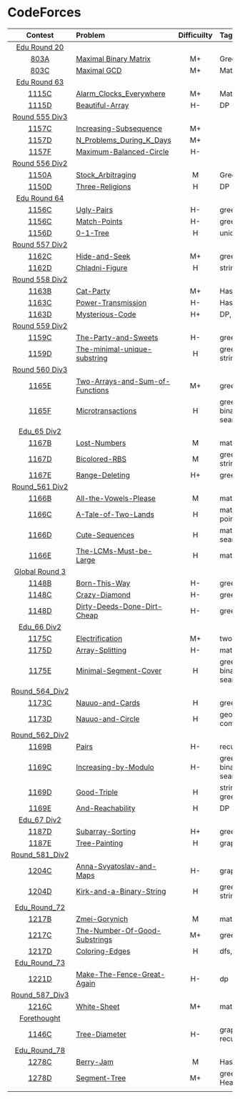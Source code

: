 # CodeForces

|Contest | Problem | Difficuilty  | Tags |
| :------------:|:------------ |:---------------:| :-----|
| [Edu Round 20](https://codeforces.com/contest/803) ||||
|[803A](https://codeforces.com/problemset/problem/803/A)|[Maximal Binary Matrix](https://github.com/wisdompeak/CodeForces/tree/master/Edu_Round_20/A.Maximal-Binary-Matrix)|M+|Greedy|
|[803C](https://codeforces.com/problemset/problem/803/C)|[Maximal GCD](https://github.com/wisdompeak/CodeForces/tree/master/Edu_Round_20/C.Maximal-GCD)|M+|Math|
| [Edu Round 63](https://codeforces.com/contest/1155) ||||
|[1115C](https://codeforces.com/problemset/problem/1155/C)|[Alarm_Clocks_Everywhere](https://github.com/wisdompeak/CodeForce/tree/master/Edu_Round_63/C.Alarm_Clocks_Everywhere)|M+|Math|
|[1115D](https://codeforces.com/contest/1155/problem/D)|[Beautiful-Array](https://github.com/wisdompeak/CodeForces/tree/master/Edu_Round_63/D.Beautiful-Array)|H-|DP|
| [Round 555 Div3](https://codeforces.com/contest/1157) ||||
|[1157C](https://codeforces.com/contest/1157/problem/C2)|[Increasing-Subsequence](https://github.com/wisdompeak/CodeForces/tree/master/Round_555_Div3/C.Increasing-Subsequence)|M+||
|[1157D](https://codeforces.com/contest/1157/problem/D)|[N_Problems_During_K_Days](https://github.com/wisdompeak/CodeForces/tree/master/Round_555_Div3/D.N_Problems_During_K_Days)|M+||
|[1157F](https://codeforces.com/contest/1157/problem/F)|[Maximum-Balanced-Circle](https://github.com/wisdompeak/CodeForces/tree/master/Round_555_Div3/F.Maximum-Balanced-Circle)|H-||
| [Round 556 Div2](https://codeforces.com/contest/1150) ||||
|[1150A](https://codeforces.com/contest/1150/problem/A)| [Stock_Arbitraging](https://github.com/wisdompeak/CodeForces/tree/master/Round_556_Div2/A.Stock_Arbitraging) |M|Greedy|
|[1150D](https://codeforces.com/contest/1150/problem/D)|[Three-Religions](https://github.com/wisdompeak/CodeForces/tree/master/Round_556_Div2/D.Three-Religions)|H|DP|
| [Edu Round 64](https://codeforces.com/contest/1156) ||||
|[1156C](https://codeforces.com/contest/1156/problem/B)|[Ugly-Pairs](https://github.com/wisdompeak/CodeForces/tree/master/Edu_Round_64/B.Ugly-Pairs)      | H- | greedy |
|[1156C](https://codeforces.com/contest/1156/problem/C)|[Match-Points](https://github.com/wisdompeak/CodeForces/tree/master/Edu_Round_64/C.Match-Points)      | H- | greedy |
|[1156D](https://codeforces.com/contest/1156/problem/D)|[0-1-Tree](https://github.com/wisdompeak/CodeForces/tree/master/Edu_Round_64/D.0-1-Tree) | H        |  union-find |
| [Round 557 Div2](https://codeforces.com/contest/1162) ||||
|[1162C](https://codeforces.com/contest/1162/problem/C)|[Hide-and-Seek](https://github.com/wisdompeak/CodeForces/tree/master/Round_557_Div2/C.Hide-and-Seek)|M+|greedy|
|[1162D](https://codeforces.com/contest/1162/problem/D)|[Chladni-Figure](https://github.com/wisdompeak/CodeForces/tree/master/Round_557_Div2/D.Chladni-Figure)|H|string, KMP|
| [Round 558 Div2](https://codeforces.com/contest/1163) ||||
|[1163B](https://codeforces.com/contest/1163/problem/B2)|[Cat-Party](https://github.com/wisdompeak/CodeForces/tree/master/Round_558_Div2/B.Cat-Party)|M+|Hash|
|[1163C](https://codeforces.com/contest/1163/problem/C2)|[Power-Transmission](https://github.com/wisdompeak/CodeForces/tree/master/Round_558_Div2/C.Power-Transmission)|H-|Hash|
|[1163D](https://codeforces.com/contest/1163/problem/D)|[Mysterious-Code](https://github.com/wisdompeak/CodeForces/tree/master/Round_558_Div2/D.Mysterious-Code)|H+|DP, KMP|
| [Round 559 Div2](https://codeforces.com/contest/1159) ||||
|[1159C](https://codeforces.com/contest/1159/problem/C)|[The-Party-and-Sweets](https://github.com/wisdompeak/CodeForces/tree/master/Round_559_Div2/C.The-Party-and-Sweets)|H-|greedy|
|[1159D](https://codeforces.com/contest/1159/problem/D)|[The-minimal-unique-substring](https://github.com/wisdompeak/CodeForces/tree/master/Round_559_Div2/D.The-minimal-unique-substring)|H|greedy, string|
| [Round 560 Div3](https://codeforces.com/contest/1165) ||||
|[1165E](https://codeforces.com/contest/1165/problem/E)|[Two-Arrays-and-Sum-of-Functions](https://github.com/wisdompeak/CodeForces/tree/master/Round_560_Div3/Two-Arrays-and-Sum-of-Functions)|M+|greedy|
|[1165F](https://codeforces.com/contest/1165/problem/F2)|[Microtransactions](https://github.com/wisdompeak/CodeForces/tree/master/Round_560_Div3/F.Microtransactions)|H|greedy, binary search|
| [Edu_65 Div2](https://codeforces.com/contest/1167) ||||
|[1167B](https://codeforces.com/contest/1167/problem/B)|[Lost-Numbers](https://github.com/wisdompeak/CodeForces/tree/master/Edu_Round_65/B.Lost-Numbers)|M|math, hash|
|[1167D](https://codeforces.com/contest/1167/problem/D)|[Bicolored-RBS](https://github.com/wisdompeak/CodeForces/tree/master/Edu_Round_65/D.Bicolored-RBS)|M|greedy, string|
|[1167E](https://codeforces.com/contest/1167/problem/E)|[Range-Deleting](https://github.com/wisdompeak/CodeForces/tree/master/Edu_Round_65/E.Range-Deleting)|H+|greedy|
| [Round_561 Div2](https://codeforces.com/contest/1166) ||||
|[1166B](https://codeforces.com/contest/1166/problem/B)|[All-the-Vowels-Please](https://github.com/wisdompeak/CodeForces/tree/master/Round_561_Div2/B.All-the-Vowels-Please)|M|math|
|[1166C](https://codeforces.com/contest/1166/problem/C)|[A-Tale-of-Two-Lands](https://github.com/wisdompeak/CodeForces/tree/master/Round_561_Div2/C.A-Tale-of-Two-Lands)|H|math, two pointers|
|[1166D](https://codeforces.com/contest/1166/problem/D)|[Cute-Sequences](https://github.com/wisdompeak/CodeForces/tree/master/Round_561_Div2/D.Cute-Sequences)|H|math, binary search|
|[1166E](https://codeforces.com/contest/1166/problem/E)|[The-LCMs-Must-be-Large](https://github.com/wisdompeak/CodeForces/tree/master/Round_561_Div2/E.The-LCMs-Must-be-Large)|H|math, bit|
| [Global Round 3](https://codeforces.com/contest/1148) ||||
|[1148B](https://codeforces.com/contest/1148/problem/B)|[Born-This-Way](https://github.com/wisdompeak/CodeForces/tree/master/2019_Global_Round_3/B.Born-This-Way)|H-|greedy|
|[1148C](https://codeforces.com/contest/1148/problem/C)|[Crazy-Diamond](https://github.com/wisdompeak/CodeForces/tree/master/2019_Global_Round_3/C.Crazy-Diamond)|H-|greedy|
|[1148D](https://codeforces.com/contest/1148/problem/D)|[Dirty-Deeds-Done-Dirt-Cheap](https://github.com/wisdompeak/CodeForces/tree/master/2019_Global_Round_3/D.Dirty-Deeds-Done-Dirt-Cheap)|H-|greedy|
| [Edu_66 Div2](https://codeforces.com/contest/1175) ||||
|[1175C](https://codeforces.com/contest/1175/problem/C)|[Electrification](https://github.com/wisdompeak/CodeForces/tree/master/Edu_Round_66/C.Electrification)|M+|two pointers|
|[1175D](https://codeforces.com/contest/1175/problem/D)|[Array-Splitting](https://github.com/wisdompeak/CodeForces/tree/master/Edu_Round_66/D.Array-Splitting)|H-|math|
|[1175E](https://codeforces.com/contest/1175/problem/E)|[Minimal-Segment-Cover](https://github.com/wisdompeak/CodeForces/tree/master/Edu_Round_66/E.Minimal-Segment-Cover)|H|greedy, binary search|
| [Round_564_Div2](https://codeforces.com/contest/1173) ||||
|[1173C](https://codeforces.com/contest/1173/problem/C)|[Nauuo-and-Cards](https://github.com/wisdompeak/CodeForces/tree/master/Round_564_Div2/C.Nauuo-and-Cards)|H|greedy|
|[1173D](https://codeforces.com/contest/1173/problem/D)|[Nauuo-and-Circle](https://github.com/wisdompeak/CodeForces/tree/master/Round_564_Div2/D.Nauuo-and-Circle)|H|geometry, combinations|
| [Round_562_Div2](https://codeforces.com/contest/1169) ||||
|[1169B](https://codeforces.com/contest/1169/problem/B)|[Pairs](https://github.com/wisdompeak/CodeForces/tree/master/Round_562_Div2/B.Pairs)|H-|recursion|
|[1169C](https://codeforces.com/contest/1169/problem/C)|[Increasing-by-Modulo](https://github.com/wisdompeak/CodeForces/tree/master/Round_562_Div2/C.Increasing-by-Modulo)|H-|greedy, binary search|
|[1169D](https://codeforces.com/contest/1169/problem/D)|[Good-Triple](https://github.com/wisdompeak/CodeForces/tree/master/Round_562_Div2/D.Good-Triple)|H|string, greedy|
|[1169E](https://codeforces.com/contest/1169/problem/E)|[And-Reachability](https://github.com/wisdompeak/CodeForces/tree/master/Round_562_Div2/E.And-Reachability)|H|DP|
| [Edu_67 Div2](https://codeforces.com/contest/1187) ||||
|[1187D](https://codeforces.com/contest/1187/problem/D)|[Subarray-Sorting](https://github.com/wisdompeak/CodeForces/tree/master/Edu_Round_67/D.Subarray-Sorting)|H+|greedy, BIT|
|[1187E](https://codeforces.com/contest/1187/problem/E)|[Tree-Painting](https://github.com/wisdompeak/CodeForces/tree/master/Edu_Round_67/E.Tree-Painting)|H|graph, tree|
| [Round_581_Div2](https://codeforces.com/contest/1204) ||||
|[1204C](https://codeforces.com/contest/1204/problem/C)|[Anna-Svyatoslav-and-Maps](https://github.com/wisdompeak/CodeForces/tree/master/Round_581_Div2/C.Anna-Svyatoslav-and-Maps)|H-|graph|
|[1204D](https://codeforces.com/contest/1204/problem/D2)|[Kirk-and-a-Binary-String](https://github.com/wisdompeak/CodeForces/tree/master/Round_581_Div2/D.Kirk-and-a-Binary-String)|H|greedy, string|
| [Edu_Round_72](https://codeforces.com/contest/1204) ||||
|[1217B](https://codeforces.com/contest/1217/problem/B)|[Zmei-Gorynich](https://github.com/wisdompeak/CodeForces/tree/master/Edu_Round_72/B.Zmei-Gorynich)|M|math|
|[1217C](https://codeforces.com/contest/1217/problem/C)|[The-Number-Of-Good-Substrings](https://github.com/wisdompeak/CodeForces/tree/master/Edu_Round_72/C.The-Number-Of-Good-Substrings)|M+|greedy|
|[1217D](https://codeforces.com/contest/1217/problem/D)|[Coloring-Edges](https://github.com/wisdompeak/CodeForces/tree/master/Edu_Round_72/D.Coloring-Edges)|H|dfs, graph|
| [Edu_Round_73](https://codeforces.com/contest/1221) ||||
|[1221D](https://codeforces.com/contest/1221/problem/D)|[Make-The-Fence-Great-Again](https://github.com/wisdompeak/CodeForces/tree/master/Edu_Round_73/D.Make-The-Fence-Great-Again)|H-|dp|
| [Round_587_Div3](https://codeforces.com/contest/1216) ||||
|[1216C](https://codeforces.com/contest/1216/problem/C)|[White-Sheet](https://github.com/wisdompeak/CodeForces/tree/master/Round_587_Div3/C.White-Sheet)|M+|math|
| [Forethought](https://codeforces.com/contest/1146) ||||
|[1146C](https://codeforces.com/contest/1146/problem/C)|[Tree-Diameter](https://github.com/wisdompeak/CodeForces/tree/master/Forethought_Cup/C.Tree-Diameter)|H-|graph, recursive|
| [Edu_Round_78](https://codeforces.com/contest/1278) ||||
|[1278C](https://codeforces.com/contest/1278/problem/C)|[Berry-Jam](https://github.com/wisdompeak/CodeForces/tree/master/Edu_Round_78/C.Berry-Jam)|M|Hash|
|[1278D](https://codeforces.com/contest/1278/problem/D)|[Segment-Tree](https://github.com/wisdompeak/CodeForces/tree/master/Edu_Round_78/D.Segment-Tree)|M+|greedy, Heap|
||||
